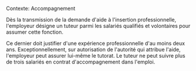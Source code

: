 Contexte: Accompagnement

Dès la transmission de la demande d'aide à l'insertion professionnelle, l'employeur désigne un tuteur parmi les salariés qualifiés et volontaires pour assumer cette fonction.

Ce dernier doit justifier d'une expérience professionnelle d'au moins deux ans. Exceptionnellement, sur autorisation de l'autorité qui attribue l'aide, l'employeur peut assurer lui-même le tutorat. Le tuteur ne peut suivre plus de trois salariés en contrat d'accompagnement dans l'emploi.